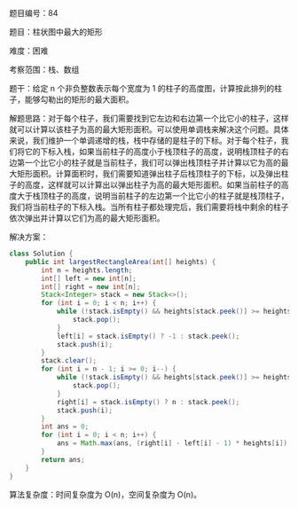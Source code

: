 题目编号：84

题目：柱状图中最大的矩形

难度：困难

考察范围：栈、数组

题干：给定 n 个非负整数表示每个宽度为 1 的柱子的高度图，计算按此排列的柱子，能够勾勒出的矩形的最大面积。

解题思路：对于每个柱子，我们需要找到它左边和右边第一个比它小的柱子，这样就可以计算以该柱子为高的最大矩形面积。可以使用单调栈来解决这个问题。具体来说，我们维护一个单调递增的栈，栈中存储的是柱子的下标。对于每个柱子，我们将它的下标入栈，如果当前柱子的高度小于栈顶柱子的高度，说明栈顶柱子的右边第一个比它小的柱子就是当前柱子，我们可以弹出栈顶柱子并计算以它为高的最大矩形面积。计算面积时，我们需要知道弹出柱子后栈顶柱子的下标，以及弹出柱子的高度，这样就可以计算出以弹出柱子为高的最大矩形面积。如果当前柱子的高度大于栈顶柱子的高度，说明当前柱子的左边第一个比它小的柱子就是栈顶柱子，我们将当前柱子的下标入栈。当所有柱子都处理完后，我们需要将栈中剩余的柱子依次弹出并计算以它们为高的最大矩形面积。

解决方案：

```java
class Solution {
    public int largestRectangleArea(int[] heights) {
        int n = heights.length;
        int[] left = new int[n];
        int[] right = new int[n];
        Stack<Integer> stack = new Stack<>();
        for (int i = 0; i < n; i++) {
            while (!stack.isEmpty() && heights[stack.peek()] >= heights[i]) {
                stack.pop();
            }
            left[i] = stack.isEmpty() ? -1 : stack.peek();
            stack.push(i);
        }
        stack.clear();
        for (int i = n - 1; i >= 0; i--) {
            while (!stack.isEmpty() && heights[stack.peek()] >= heights[i]) {
                stack.pop();
            }
            right[i] = stack.isEmpty() ? n : stack.peek();
            stack.push(i);
        }
        int ans = 0;
        for (int i = 0; i < n; i++) {
            ans = Math.max(ans, (right[i] - left[i] - 1) * heights[i]);
        }
        return ans;
    }
}
```

算法复杂度：时间复杂度为 O(n)，空间复杂度为 O(n)。